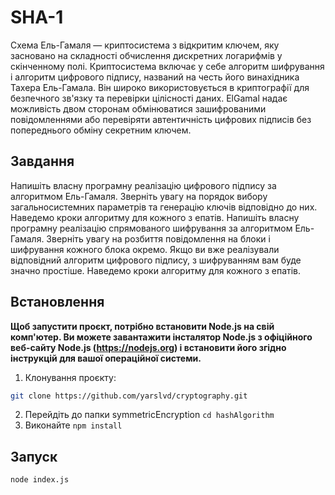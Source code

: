 # SHA-1
Схема Ель-Гамаля — криптосистема з відкритим ключем, яку засновано на складності обчислення дискретних логарифмів у скінченному полі. Криптосистема включає у себе алгоритм шифрування і алгоритм цифрового підпису, названий на честь його винахідника Тахера Ель-Гамала. Він широко використовується в криптографії для безпечного зв'язку та перевірки цілісності даних. ElGamal надає можливість двом сторонам обмінюватися зашифрованими повідомленнями або перевіряти автентичність цифрових підписів без попереднього обміну секретним ключем.

## Завдання
Напишіть власну програмну реалізацію цифрового підпису за алгоритмом Ель-Гамаля. Зверніть увагу на порядок вибору загальносистемних параметрів та генерацію ключів відповідно до них. Наведемо кроки алгоритму для кожного з епатів.
Напишіть власну програмну реалізацію спрямованого шифрування за алгоритмом Ель-Гамаля. Зверніть увагу на розбиття повідомлення на блоки і шифрування кожного блока окремо. Якщо ви вже реалізували відповідний алгоритм цифрового підпису, з шифруванням вам буде значно простіше. Наведемо кроки алгоритму для кожного з епатів.

## Встановлення
**Щоб запустити проєкт, потрібно встановити Node.js на свій комп'ютер. Ви можете завантажити інсталятор Node.js з офіційного веб-сайту Node.js (https://nodejs.org) і встановити його згідно інструкцій для вашої операційної системи.**

1. Клонування проєкту:
```bash
git clone https://github.com/yarslvd/cryptography.git
```
2. Перейдіть до папки symmetricEncryption `cd hashAlgorithm`
3. Виконайте `npm install`

## Запуск
 
```bash
node index.js 
```
